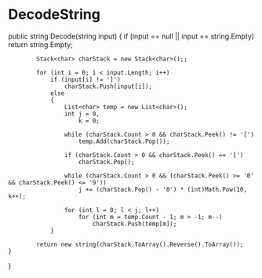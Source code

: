 # DecodeString
public string Decode(string input) {
            if (input == null || input == string.Empty)
                return string.Empty;

            Stack<char> charStack = new Stack<char>();;

            for (int i = 0; i < input.Length; i++)
                if (input[i] != ']')
                    charStack.Push(input[i]);
                else
                {
                    List<char> temp = new List<char>();
                    int j = 0,
                        k = 0;

                    while (charStack.Count > 0 && charStack.Peek() != '[')
                        temp.Add(charStack.Pop());

                    if (charStack.Count > 0 && charStack.Peek() == '[')
                        charStack.Pop();

                    while (charStack.Count > 0 && (charStack.Peek() >= '0' && charStack.Peek() <= '9'))
                        j += (charStack.Pop() - '0') * (int)Math.Pow(10, k++);

                    for (int l = 0; l < j; l++)
                        for (int m = temp.Count - 1; m > -1; m--)
                            charStack.Push(temp[m]);
                }
            
            return new string(charStack.ToArray().Reverse().ToArray());
    }
}
